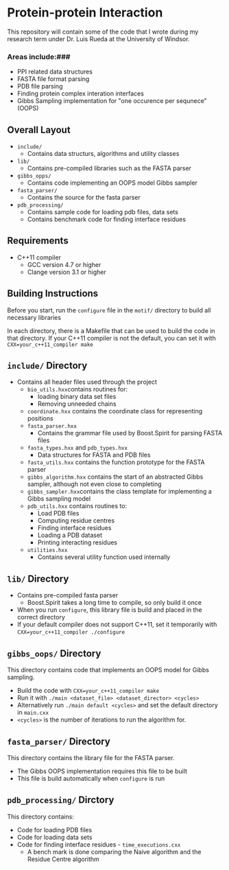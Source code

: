 # Protein-protein Interaction #

This repository will contain some of the code that I wrote during my
research term under Dr. Luis Rueda at the University of Windsor.


### Areas include:###
* PPI related data structures
* FASTA file format parsing
* PDB file parsing
* Finding protein complex interation interfaces
* Gibbs Sampling implementation for "one occurence per sequnece" (OOPS)


## Overall Layout ##
* `include/`
  * Contains data structurs, algorithms and utility classes 
* `lib/`
  * Contains pre-compiled libraries such as the FASTA parser
* `gibbs_opps/`
  * Contains code implementing an OOPS model Gibbs sampler 
* `fasta_parser/`
  * Contains the source for the fasta parser
* `pdb_processing/`
  * Contains sample code for loading pdb files, data sets
  * Contains benchmark code for finding interface residues

## Requirements ##
* C++11 compiler
  * GCC version 4.7 or higher
  * Clange version 3.1 or higher

## Building Instructions ##
Before you start, run the `configure` file in the `motif/` directory
to build all necessary libraries

In each directory, there is a Makefile that can be used to build the
code in that directory. If your C++11 compiler is not the default, you
can set it with `CXX=your_c++11_compiler make`


## `include/` Directory ##
* Contains all header files used through the project
  * `bio_utils.hxx`contains routines for:
	* loading binary data set files
    * Removing unneeded chains
  * `coordinate.hxx` contains the coordinate class for representing positions
  * `fasta_parser.hxx`
	* Contains the grammar file used by Boost.Spirit for parsing FASTA files
  * `fasta_types.hxx` and `pdb_types.hxx`
	* Data structures for FASTA and PDB files
  * `fasta_utils.hxx` contains the function prototype for the FASTA
  parser
  * `gibbs_algorithm.hxx` contains the start of an abstracted Gibbs
    sampler, although not even close to completing
  * `gibbs_sampler.hxx`contains the class template for implementing a
    Gibbs sampling model
  * `pdb_utils.hxx` contains routines to:
	* Load PDB files
	* Computing residue centres
	* Finding interface residues
	* Loading a PDB dataset
	* Printing interacting residues
  * `utilities.hxx`
	* Contains several utility function used internally

## `lib/` Directory ##
* Contains pre-compiled fasta parser
  * Boost.Spirit takes a long time to compile, so only build it once
* When you run `configure`, this library file is build and placed in
  the correct directory
* If your default compiler does not support C++11, set it temporarily
  with `CXX=your_c++11_compiler ./configure`

## `gibbs_oops/` Directory ##
This directory contains code that implements an OOPS model for Gibbs
sampling.
* Build the code with `CXX=your_c++11_compiler make`
* Run it with `./main <dataset_file> <dataset_director> <cycles>`
* Alternatively run `./main default <cycles>` and set the default
  directory in `main.cxx`
* `<cycles>` is the number of iterations to run the algorithm for.


## `fasta_parser/` Directory ##
This directory contains the library file for the FASTA parser.
* The Gibbs OOPS implementation requires this file to be built
* This file is build automatically when `configure` is run

## `pdb_processing/` Dirctory ##
This directory contains:
* Code for loading PDB files
* Code for loading data sets
* Code for finding interface residues - `time_executions.cxx`
  * A bench mark is done comparing the Naive algorithm and the Residue
    Centre algorithm 
